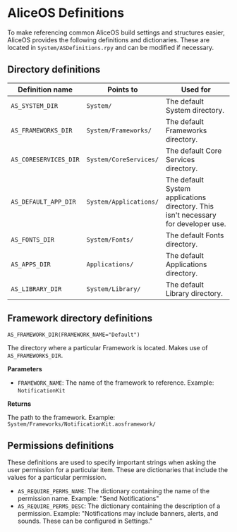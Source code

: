 #  AliceOS Definitions

To make referencing common AliceOS build settings and structures easier, AliceOS provides the following definitions and dictionaries. These are located in `System/ASDefinitions.rpy` and can be modified if necessary.

## Directory definitions
| Definition name | Points to | Used for |
| -- | -- | -- |
| `AS_SYSTEM_DIR` | `System/` | The default System directory. |
| `AS_FRAMEWORKS_DIR` | `System/Frameworks/` | The default Frameworks directory. |
| `AS_CORESERVICES_DIR` | `System/CoreServices/` | The default Core Services directory. |
| `AS_DEFAULT_APP_DIR` | `System/Applications/` | The default System applications directory. This isn't necessary for developer use. |
| `AS_FONTS_DIR` | `System/Fonts/` | The default Fonts directory. |
| `AS_APPS_DIR` | `Applications/` | The default Applications directory. |
| `AS_LIBRARY_DIR` | `System/Library/` | The default Library directory. |

## Framework directory definitions

`AS_FRAMEWORK_DIR(FRAMEWORK_NAME="Default")`

The directory where a particular Framework is located. Makes use of `AS_FRAMEWORKS_DIR`.

**Parameters**

- `FRAMEWORK_NAME`: The name of the framework to reference. Example: `NotificationKit`

**Returns**

The path to the framework. Example: `System/Frameworks/NotificationKit.aosframework/`

## Permissions definitions

These definitions are used to specify important strings when asking the user permission for a particular item. These are dictionaries that include the values for a particular permission.

- `AS_REQUIRE_PERMS_NAME`: The dictionary containing the name of the permission name. Example: "Send Notifications"
- `AS_REQUIRE_PERMS_DESC`: The dictionary containing the description of a permission. Example: "Notifications may include banners, alerts, and sounds. These can be configured in Settings."
